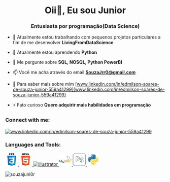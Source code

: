 <h1 align="center">Oii👋, Eu sou Junior</h1>
<h3 align="center">Entusiasta por programação(Data Science)</h3>

- 🔭 Atualmente estou trabalhando com pequenos projetos particulares a fim de me desenvolver **LivingFromDataScience**

- 🌱 Atualmente estou aprendendo **Python**

- 💬 Me pergunte sobre **SQL, NOSQL, Python PowerBI**

- 📫 Você me acha através do email **SouzaJrr0@gmail.com**

- 📄 Para saber mais sobre mim [www.linkedin.com/in/edmilson-soares-de-souza-junior-559a41299](www.linkedin.com/in/edmilson-soares-de-souza-junior-559a41299)

- ⚡ Fato curioso **Quero adquirir mais habilidades em programação**

<h3 align="left">Connect with me:</h3>
<p align="left">
<a href="https://linkedin.com/in/www.linkedin.com/in/edmilson-soares-de-souza-junior-559a41299" target="blank"><img align="center" src="https://raw.githubusercontent.com/rahuldkjain/github-profile-readme-generator/master/src/images/icons/Social/linked-in-alt.svg" alt="www.linkedin.com/in/edmilson-soares-de-souza-junior-559a41299" height="30" width="40" /></a>
</p>

<h3 align="left">Languages and Tools:</h3>
<p align="left"> <a href="https://www.w3schools.com/css/" target="_blank" rel="noreferrer"> <img src="https://raw.githubusercontent.com/devicons/devicon/master/icons/css3/css3-original-wordmark.svg" alt="css3" width="40" height="40"/> </a> <a href="https://www.w3.org/html/" target="_blank" rel="noreferrer"> <img src="https://raw.githubusercontent.com/devicons/devicon/master/icons/html5/html5-original-wordmark.svg" alt="html5" width="40" height="40"/> </a> <a href="https://www.adobe.com/in/products/illustrator.html" target="_blank" rel="noreferrer"> <img src="https://www.vectorlogo.zone/logos/adobe_illustrator/adobe_illustrator-icon.svg" alt="illustrator" width="40" height="40"/> </a> <a href="https://www.mysql.com/" target="_blank" rel="noreferrer"> <img src="https://raw.githubusercontent.com/devicons/devicon/master/icons/mysql/mysql-original-wordmark.svg" alt="mysql" width="40" height="40"/> </a> <a href="https://www.photoshop.com/en" target="_blank" rel="noreferrer"> <img src="https://raw.githubusercontent.com/devicons/devicon/master/icons/photoshop/photoshop-line.svg" alt="photoshop" width="40" height="40"/> </a> <a href="https://www.python.org" target="_blank" rel="noreferrer"> <img src="https://raw.githubusercontent.com/devicons/devicon/master/icons/python/python-original.svg" alt="python" width="40" height="40"/> </a> </p>

<p><img align="center" src="https://github-readme-stats.vercel.app/api/top-langs?username=souzajuni0r&show_icons=true&locale=en&layout=compact" alt="souzajuni0r" /></p>


<!---
SouzaJuni0r/SouzaJuni0r is a ✨ special ✨ repository because its `README.md` (this file) appears on your GitHub profile.
You can click the Preview link to take a look at your changes.
--->
